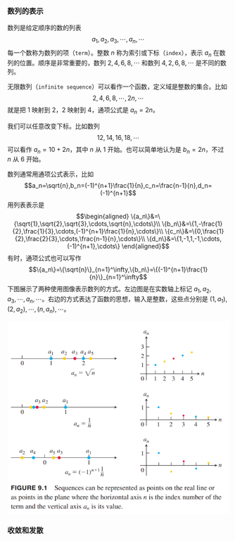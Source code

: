 ### 数列的表示
数列是给定顺序的数的列表
$$a_1,a_2,a_3,\cdots,a_n,\cdots$$
每一个数称为数列的项（`term`）。整数 $n$ 称为索引或下标（`index`），表示 $a_n$ 在数列的位置。顺序是非常重要的，数列 $2,4,6,8,\cdots$ 和数列 $4,2,6,8,\cdots$ 是不同的数列。

无限数列（`infinite sequence`）可以看作一个函数，定义域是整数的集合。比如
$$2,4,6,8,\cdots,2n,\cdots$$
就是把 1 映射到 2，2 映射到 4，通项公式是 $a_n=2n$。

我们可以任意改变下标。比如数列
$$12,14,16,18,\cdots$$
可以看作 $a_n=10+2n$，其中 $n$ 从 1 开始。也可以简单地认为是 $b_n=2n$，不过 $n$ 从 6 开始。

数列通常用通项公式表示，比如
$$a_n=\sqrt{n},b_n=(-1)^{n+1}\frac{1}{n},c_n=\frac{n-1}{n},d_n=(-1)^{n+1}$$
用列表表示是
$$\begin{aligned}
\{a_n\}&=\{\sqrt{1},\sqrt{2},\sqrt{3},\cdots,\sqrt{n},\cdots\}\\
\{b_n\}&=\{1,-\frac{1}{2},\frac{1}{3},\cdots,(-1)^{n+1}\frac{1}{n},\cdots\}\\
\{c_n\}&=\{0,\frac{1}{2},\frac{2}{3},\cdots,\frac{n-1}{n},\cdots\}\\
\{d_n\}&=\{1,-1,1,-1,\cdots,(-1)^{n+1},\cdots\}
\end{aligned}$$
有时，通项公式也可以写作
$$\{a_n\}=\{\sqrt{n}\}_{n=1}^\infty,\{b_n\}=\{(-1)^{n+1}\frac{1}{n}\}_{n=1}^\infty$$
下图展示了两种使用图像表示数列的方式。左边图是在实数轴上标记 $a_1,a_2,a_3,\cdots,a_n,\cdots$。右边的方式表达了函数的思想，输入是整数，这些点分别是 $(1,a_1),(2,a_2),\cdots,(n,a_n),\cdots$。

![](010.010.png)

### 收敛和发散
